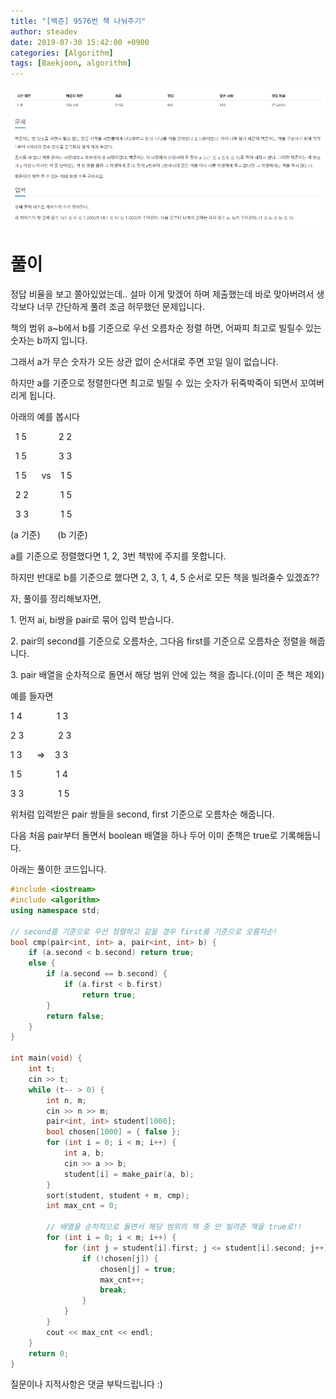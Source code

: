 ```yaml
---
title: "[백준] 9576번 책 나눠주기"
author: steadev
date: 2019-07-30 15:42:00 +0900
categories: [Algorithm]
tags: [Baekjoon, algorithm]
---
```



<img src="assets/images/bj-9576-1.png" />

# 풀이

정답 비율을 보고 쫄아있었는데.. 설마 이게 맞겠어 하며 제출했는데 바로 맞아버려서 생각보다 너무 간단하게 풀려 조금 허무했던 문제입니다.

책의 범위 a~b에서 b를 기준으로 우선 오름차순 정렬 하면, 어짜피 최고로 빌릴수 있는 숫자는 b까지 입니다.

그래서 a가 무슨 숫자가 오든 상관 없이 순서대로 주면 꼬일 일이 없습니다.

하지만 a를 기준으로 정렬한다면 최고로 빌릴 수 있는 숫자가 뒤죽박죽이 되면서 꼬여버리게 됩니다.

아래의 예를 봅시다

  1 5             2 2

  1 5             3 3

  1 5      vs    1 5

  2 2             1 5

  3 3             1 5

(a 기준)       (b 기준)

a를 기준으로 정렬했다면 1, 2, 3번 책밖에 주지를 못합니다.

하지만 반대로 b를 기준으로 했다면 2, 3, 1, 4, 5 순서로 모든 책을 빌려줄수 있겠죠??

자, 풀이를 정리해보자면,

1\. 먼저 ai, bi쌍을 pair로 묶어 입력 받습니다.

2\. pair의 second를 기준으로 오름차순, 그다음 first를 기준으로 오름차순 정렬을 해줍니다.

3\. pair 배열을 순차적으로 돌면서 해당 범위 안에 있는 책을 줍니다.(이미 준 책은 제외)

예를 들자면 

1 4              1 3

2 3              2 3

1 3      =>    3 3

1 5              1 4

3 3              1 5

위처럼 입력받은 pair 쌍들을 second, first 기준으로 오름차순 해줍니다.

다음 처음 pair부터 돌면서 boolean 배열을 하나 두어 이미 준책은 true로 기록해둡니다.

아래는 풀이한 코드입니다.

```c++
#include <iostream>
#include <algorithm>
using namespace std;
 
// second를 기준으로 우선 정렬하고 같을 경우 first를 기준으로 오름차순!
bool cmp(pair<int, int> a, pair<int, int> b) {
    if (a.second < b.second) return true;
    else {
        if (a.second == b.second) {
            if (a.first < b.first) 
                return true;
        }
        return false;
    }
}
 
int main(void) {
    int t;
    cin >> t;
    while (t-- > 0) {
        int n, m;
        cin >> n >> m;
        pair<int, int> student[1000];
        bool chosen[1000] = { false };
        for (int i = 0; i < m; i++) {
            int a, b;
            cin >> a >> b;
            student[i] = make_pair(a, b);
        }
        sort(student, student + m, cmp);
        int max_cnt = 0;
 
        // 배열을 순차적으로 돌면서 해당 범위의 책 중 안 빌려준 책을 true로!!
        for (int i = 0; i < m; i++) {
            for (int j = student[i].first; j <= student[i].second; j++) {
                if (!chosen[j]) {
                    chosen[j] = true;
                    max_cnt++;
                    break;
                }
            }
        }
        cout << max_cnt << endl;
    }
    return 0;
}
```

질문이나 지적사항은 댓글 부탁드립니다 :)